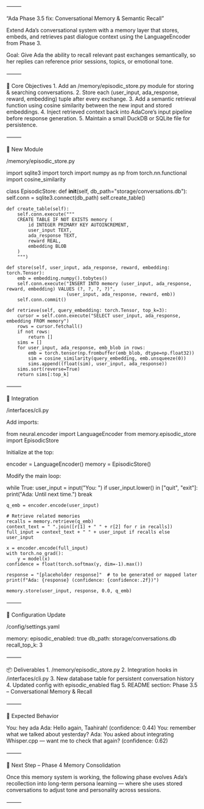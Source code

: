 ⸻

“Ada Phase 3.5 fix: Conversational Memory & Semantic Recall”

Extend Ada’s conversational system with a memory layer that stores, embeds, and retrieves
past dialogue context using the LanguageEncoder from Phase 3.

Goal:
Give Ada the ability to recall relevant past exchanges semantically,
so her replies can reference prior sessions, topics, or emotional tone.


⸻

🧩 Core Objectives
	1.	Add an /memory/episodic_store.py module for storing & searching conversations.
	2.	Store each (user_input, ada_response, reward, embedding) tuple after every exchange.
	3.	Add a semantic retrieval function using cosine similarity between the new input and stored embeddings.
	4.	Inject retrieved context back into AdaCore’s input pipeline before response generation.
	5.	Maintain a small DuckDB or SQLite file for persistence.

⸻

🧠 New Module

/memory/episodic_store.py

import sqlite3
import torch
import numpy as np
from torch.nn.functional import cosine_similarity

class EpisodicStore:
    def __init__(self, db_path="storage/conversations.db"):
        self.conn = sqlite3.connect(db_path)
        self.create_table()

    def create_table(self):
        self.conn.execute("""
        CREATE TABLE IF NOT EXISTS memory (
            id INTEGER PRIMARY KEY AUTOINCREMENT,
            user_input TEXT,
            ada_response TEXT,
            reward REAL,
            embedding BLOB
        )
        """)

    def store(self, user_input, ada_response, reward, embedding: torch.Tensor):
        emb = embedding.numpy().tobytes()
        self.conn.execute("INSERT INTO memory (user_input, ada_response, reward, embedding) VALUES (?, ?, ?, ?)",
                          (user_input, ada_response, reward, emb))
        self.conn.commit()

    def retrieve(self, query_embedding: torch.Tensor, top_k=3):
        cursor = self.conn.execute("SELECT user_input, ada_response, embedding FROM memory")
        rows = cursor.fetchall()
        if not rows:
            return []
        sims = []
        for user_input, ada_response, emb_blob in rows:
            emb = torch.tensor(np.frombuffer(emb_blob, dtype=np.float32))
            sim = cosine_similarity(query_embedding, emb.unsqueeze(0))
            sims.append((float(sim), user_input, ada_response))
        sims.sort(reverse=True)
        return sims[:top_k]


⸻

🧩 Integration

/interfaces/cli.py

Add imports:

from neural.encoder import LanguageEncoder
from memory.episodic_store import EpisodicStore

Initialize at the top:

encoder = LanguageEncoder()
memory = EpisodicStore()

Modify the main loop:

while True:
    user_input = input("You: ")
    if user_input.lower() in ["quit", "exit"]:
        print("Ada: Until next time.")
        break

    q_emb = encoder.encode(user_input)

    # Retrieve related memories
    recalls = memory.retrieve(q_emb)
    context_text = " ".join([r[1] + " " + r[2] for r in recalls])
    full_input = context_text + " " + user_input if recalls else user_input

    x = encoder.encode(full_input)
    with torch.no_grad():
        y = model(x)
    confidence = float(torch.softmax(y, dim=-1).max())

    response = "[placeholder response]"  # to be generated or mapped later
    print(f"Ada: {response} (confidence: {confidence:.2f})")

    memory.store(user_input, response, 0.0, q_emb)


⸻

🧩 Configuration Update

/config/settings.yaml

memory:
  episodic_enabled: true
  db_path: storage/conversations.db
  recall_top_k: 3


⸻

📦 Deliverables
	1.	/memory/episodic_store.py
	2.	Integration hooks in /interfaces/cli.py
	3.	New database table for persistent conversation history
	4.	Updated config with episodic_enabled flag
	5.	README section: Phase 3.5 – Conversational Memory & Recall

⸻

🧠 Expected Behavior

You: hey ada
Ada: Hello again, Taahirah! (confidence: 0.44)
You: remember what we talked about yesterday?
Ada: You asked about integrating Whisper.cpp — want me to check that again? (confidence: 0.62)


⸻

🧩 Next Step – Phase 4 Memory Consolidation

Once this memory system is working, the following phase evolves Ada’s recollection into long-term persona learning — where she uses stored conversations to adjust tone and personality across sessions.

⸻